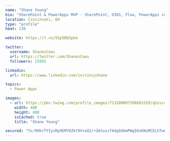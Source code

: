 ```yaml
---
name: "Shane Young"
bio: "SharePoint & PowerApps MVP - SharePoint, O365, Flow, PowerApps consulting? @PowerApps911 | Pure Snark? You found it."
location: Cincinnati, OH
type: "profile"
heat: 130

website: https://t.co/91p5BQ3pUe

twitter:
  username: ShanesCows
  url: https://twitter.com/ShanesCows
  followers: 15955

linkedin:
  url: https://www.linkedin.com/in/cincyshane

topics:
  - Power Apps

images:
  - url: https://pbs.twimg.com/profile_images/713100007398883329/qUzvsvQ3_400x400.jpg
    width: 400
    height: 400
    isCached: true
    title: "Shane Young"

secured: "Yc/9HkrTYIysRp9EMY8Zkt9V+aO2/+ZmtozzfA4gGXbmPWgIKxKNzMCELh7w6DzEpizJrFboxkcS8h/pbtKVKAeXtj0RHaOPaUkgBqioPfr78fg1jbhLzUuBs+7OfNXMhTccHLkx4Gw3dQGS6bPOxbxskuVkxuF73FQ6KM+DN74TvkidzQsUHs2GNu/KIvPSLcpJ0EXfifAbzlso6jF8AP0DR3LfOj+w+UPKhMemjrHO+B4VXCgsoL5ByBHnpnjLT3D9ueiA+taoHiu3dU4WLlqNkkGsTKxqBGCzdZpAXIav80hRtNCMuDrBeOBz30h6Y87LrtHYDOYJURk6hqTs185VJIrxSWXUdxa2D+Xec7ljnlZjkrl/1K0ewWEvQqczcCmlyTUP+mImUrL5V1xvU8FJ3a0uFbWSaP7TgDubrdE=;Z+JLfVFDXpEiVnKXIGe6og=="
---
```


